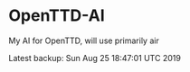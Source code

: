 # OpenTTD-AI
My AI for OpenTTD, will use primarily air

Latest backup: Sun Aug 25 18:47:01 UTC 2019
